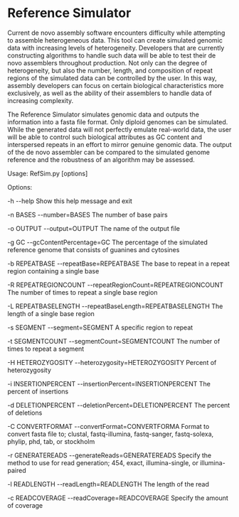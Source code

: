 Reference Simulator
=====

Current de novo assembly software encounters difficulty while attempting to assemble heterogeneous data. This tool can create simulated genomic data with increasing levels of heterogeneity. Developers that are currently constructing algorithms to handle such data will be able to test their de novo assemblers throughout production. Not only can the degree of heterogeneity, but also the number, length, and composition of repeat regions of the simulated data can be controlled by the user. In this way, assembly developers can focus on certain biological characteristics more exclusively, as well as the ability of their assemblers to handle data of increasing complexity.
 
The Reference Simulator simulates genomic data and outputs the information into a fasta file format. Only diploid genomes can be simulated. While the generated data will not perfectly emulate real-world data, the user will be able to control such biological attributes as GC content and interspersed repeats in an effort to mirror genuine genomic data. The output of the de novo assembler can be compared to the simulated genome reference and the robustness of an algorithm may be assessed.

Usage: RefSim.py [options]

Options:
  
  -h                 	--help
						Show this help message and exit
 
  -n BASES           	--number=BASES
                        The number of base pairs
  
  -o OUTPUT          	--output=OUTPUT
                        The name of the output file
  
  -g GC              	--gcContentPercentage=GC
                        The percentage of the simulated reference genome that consists of guanines and cytosines

  -b REPEATBASE      	--repeatBase=REPEATBASE
                        The base to repeat in a repeat region containing a single base
  
  -R REPEATREGIONCOUNT  --repeatRegionCount=REPEATREGIONCOUNT
                        The number of times to repeat a single base region
  
  -L REPEATBASELENGTH 	--repeatBaseLength=REPEATBASELENGTH
                        The length of a single base region
  
  -s SEGMENT         	--segment=SEGMENT
                        A specific region to repeat
  
  -t SEGMENTCOUNT    	--segmentCount=SEGMENTCOUNT
                        The number of times to repeat a segment
  
  -H HETEROZYGOSITY  	--heterozygosity=HETEROZYGOSITY
                        Percent of heterozygosity
  
  -i INSERTIONPERCENT	--insertionPercent=INSERTIONPERCENT
                        The percent of insertions
  
  -d DELETIONPERCENT 	--deletionPercent=DELETIONPERCENT
                        The percent of deletions

  -C CONVERTFORMAT      --convertFormat=CONVERTFORMA
  			Format to convert fasta file to; clustal, fastq-illumina, fastq-sanger, fastq-solexa, phylip, phd, tab, or stockholm
						
  -r GENERATEREADS	--generateReads=GENERATEREADS
  			Specify the method to use for read generation; 454, exact, illumina-single, or illumina-paired
						
  -l READLENGTH		--readLength=READLENGTH
  			The length of the read
						
  -c READCOVERAGE	--readCoverage=READCOVERAGE
			Specify the amount of coverage
